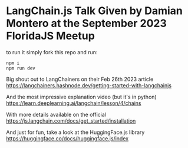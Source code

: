 # LangChain.js Talk Given by Damian Montero at the September 2023 FloridaJS Meetup

to run it simply fork this repo and run:
```
npm i 
npm run dev
```

Big shout out to LangChainers on their Feb 26th 2023 article 
https://langchainers.hashnode.dev/getting-started-with-langchainjs

And the most impressive explanation video (but it's in python) 
https://learn.deeplearning.ai/langchain/lesson/4/chains

With more details available on the official 
https://js.langchain.com/docs/get_started/installation

And just for fun, take a look at the HuggingFace.js library
https://huggingface.co/docs/huggingface.js/index